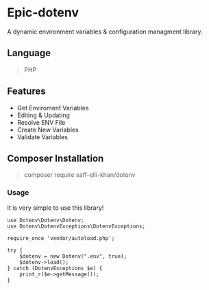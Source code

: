 # Epic-dotenv

A dynamic environment variables & configuration managment library.

## Language

> PHP

## Features

- Get Enviroment Variables
- Editing & Updating
- Resolve ENV File
- Create New Variables
- Validate Variables

## Composer Installation

> composer require saff-elli-khan/dotenv

### Usage

It is very simple to use this library!

```
use Dotenv\Dotenv\Dotenv;
use Dotenv\DotenvExceptions\DotenvExceptions;

require_once 'vendor/autoload.php';

try {
    $dotenv = new Dotenv(".env", true);
    $dotenv->load();
} catch (DotenvExceptions $e) {
    print_r($e->getMessage());
}

```
